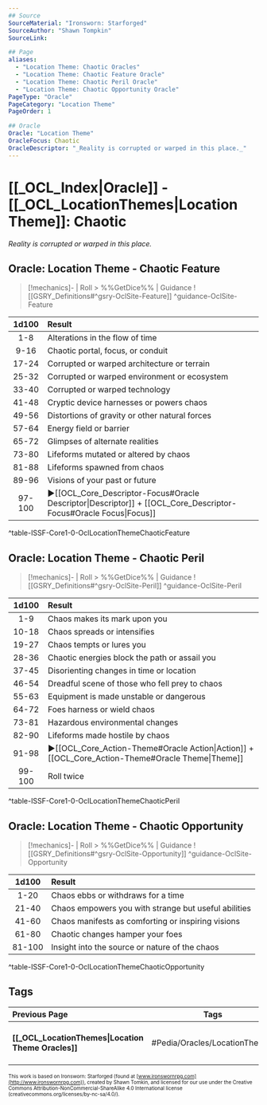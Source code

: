 ```yaml
---
## Source
SourceMaterial: "Ironsworn: Starforged"
SourceAuthor: "Shawn Tompkin"
SourceLink: 

## Page
aliases:
  - "Location Theme: Chaotic Oracles"
  - "Location Theme: Chaotic Feature Oracle"
  - "Location Theme: Chaotic Peril Oracle"
  - "Location Theme: Chaotic Opportunity Oracle"
PageType: "Oracle"
PageCategory: "Location Theme"
PageOrder: 1

## Oracle
Oracle: "Location Theme"
OracleFocus: Chaotic
OracleDescriptor: "_Reality is corrupted or warped in this place._"
---
```

# [[_OCL_Index|Oracle]] - [[_OCL_LocationThemes|Location Theme]]: Chaotic
_Reality is corrupted or warped in this place._

## Oracle: Location Theme - Chaotic Feature
> [!mechanics]- | Roll > %%GetDice%% | Guidance
> ![[GSRY_Definitions#^gsry-OclSite-Feature]] ^guidance-OclSite-Feature

| 1d100 | Result |
|:---:|:--- |
| 1-8 | Alterations in the flow of time |
| 9-16 | Chaotic portal, focus, or conduit |
| 17-24 | Corrupted or warped architecture or terrain |
| 25-32 | Corrupted or warped environment or ecosystem |
| 33-40 | Corrupted or warped technology |
| 41-48 | Cryptic device harnesses or powers chaos |
| 49-56 | Distortions of gravity or other natural forces |
| 57-64 | Energy field or barrier |
| 65-72 | Glimpses of alternate realities |
| 73-80 | Lifeforms mutated or altered by chaos |
| 81-88 | Lifeforms spawned from chaos |
| 89-96 | Visions of your past or future |
| 97-100 | ▶[[OCL_Core_Descriptor-Focus#Oracle Descriptor\|Descriptor]] + [[OCL_Core_Descriptor-Focus#Oracle Focus\|Focus]] |
^table-ISSF-Core1-0-OclLocationThemeChaoticFeature

## Oracle: Location Theme - Chaotic Peril
> [!mechanics]- | Roll > %%GetDice%% | Guidance
> ![[GSRY_Definitions#^gsry-OclSite-Peril]] ^guidance-OclSite-Peril

| 1d100 | Result |
|:---:|:--- |
| 1-9 | Chaos makes its mark upon you |
| 10-18 | Chaos spreads or intensifies |
| 19-27 | Chaos tempts or lures you |
| 28-36 | Chaotic energies block the path or assail you |
| 37-45 | Disorienting changes in time or location |
| 46-54 | Dreadful scene of those who fell prey to chaos |
| 55-63 | Equipment is made unstable or dangerous |
| 64-72 | Foes harness or wield chaos |
| 73-81 | Hazardous environmental changes |
| 82-90 | Lifeforms made hostile by chaos |
| 91-98 | ▶[[OCL_Core_Action-Theme#Oracle Action\|Action]] + [[OCL_Core_Action-Theme#Oracle Theme\|Theme]] |
| 99-100 | Roll twice |
^table-ISSF-Core1-0-OclLocationThemeChaoticPeril

## Oracle: Location Theme - Chaotic Opportunity
> [!mechanics]- | Roll > %%GetDice%% | Guidance
> ![[GSRY_Definitions#^gsry-OclSite-Opportunity]] ^guidance-OclSite-Opportunity

| 1d100 | Result |
|:---:|:--- |
| 1-20 | Chaos ebbs or withdraws for a time |
| 21-40 | Chaos empowers you with strange but useful abilities |
| 41-60 | Chaos manifests as comforting or inspiring visions |
| 61-80 | Chaotic changes hamper your foes |
| 81-100 | Insight into the source or nature of the chaos |
^table-ISSF-Core1-0-OclLocationThemeChaoticOpportunity

## Tags
| Previous Page | Tags | Next Page |
|:--- |:---:| ---:|
| **[[_OCL_LocationThemes\|Location Theme Oracles]]** | #Pedia/Oracles/LocationThemes | **[[OCL_LocationTheme-Fortified\|Location Theme: Fortified Oracles]]** |

<font size=-2>This work is based on Ironsworn: Starforged (found at [www.ironswornrpg.com](http://www.ironswornrpg.com)), created by Shawn Tomkin, and licensed for our use under the Creative Commons Attribution-NonCommercial-ShareAlike 4.0 International license  (creativecommons.org/licenses/by-nc-sa/4.0/).</font>
